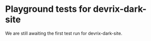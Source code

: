 # Playground tests for devrix-dark-site
We are still awaiting the first test run for devrix-dark-site.
